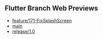 ## Flutter Branch Web Previews

- [feature/171-FixSplashScreen](./feature/171-FixSplashScreen/)
- [main](./main/)
- [release/1.0](./release/1.0/)
